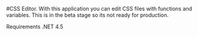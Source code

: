 #CSS Editor.
With this application you can edit CSS files with functions and variables.
This is in the beta stage so its not ready for production.

Requirements
.NET 4.5
